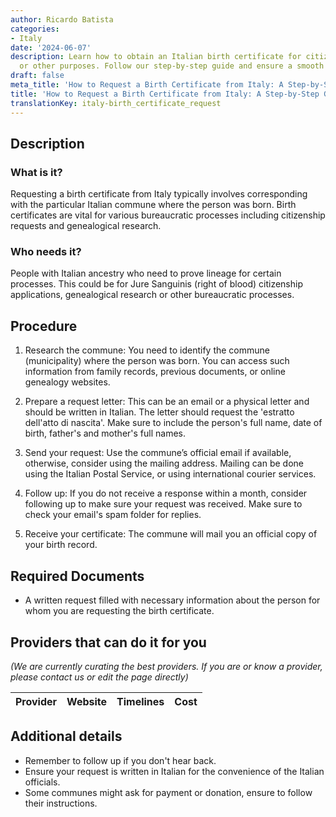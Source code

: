 ```yaml
---
author: Ricardo Batista
categories:
- Italy
date: '2024-06-07'
description: Learn how to obtain an Italian birth certificate for citizenship, genealogy
  or other purposes. Follow our step-by-step guide and ensure a smooth process.
draft: false
meta_title: 'How to Request a Birth Certificate from Italy: A Step-by-Step Guide'
title: 'How to Request a Birth Certificate from Italy: A Step-by-Step Guide'
translationKey: italy-birth_certificate_request
---
```





## Description
### What is it?
Requesting a birth certificate from Italy typically involves corresponding with the particular Italian commune where the person was born. Birth certificates are vital for various bureaucratic processes including citizenship requests and genealogical research.

### Who needs it?
People with Italian ancestry who need to prove lineage for certain processes. This could be for Jure Sanguinis (right of blood) citizenship applications, genealogical research or other bureaucratic processes.

## Procedure

1. Research the commune: You need to identify the commune (municipality) where the person was born. You can access such information from family records, previous documents, or online genealogy websites.

2. Prepare a request letter: This can be an email or a physical letter and should be written in Italian. The letter should request the 'estratto dell'atto di nascita'. Make sure to include the person's full name, date of birth, father's and mother's full names. 

3. Send your request: Use the commune’s official email if available, otherwise, consider using the mailing address. Mailing can be done using the Italian Postal Service, or using international courier services. 

4. Follow up: If you do not receive a response within a month, consider following up to make sure your request was received. Make sure to check your email's spam folder for replies. 

5. Receive your certificate: The commune will mail you an official copy of your birth record.

## Required Documents

- A written request filled with necessary information about the person for whom you are requesting the birth certificate.

## Providers that can do it for you

_(We are currently curating the best providers. If you are or know a provider, please contact us or edit the page directly)_

| Provider        |     Website     |     Timelines    |       Cost      |
| --------------- | --------------- |  :-------------: | :-------------: |

## Additional details

- Remember to follow up if you don't hear back.
- Ensure your request is written in Italian for the convenience of the Italian officials.
- Some communes might ask for payment or donation, ensure to follow their instructions.